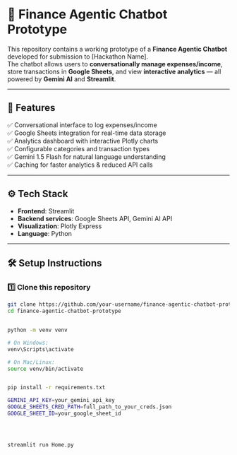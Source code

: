# 💸 Finance Agentic Chatbot Prototype

This repository contains a working prototype of a **Finance Agentic Chatbot** developed for submission to [Hackathon Name].  
The chatbot allows users to **conversationally manage expenses/income**, store transactions in **Google Sheets**, and view **interactive analytics** — all powered by **Gemini AI** and **Streamlit**.

---

## 🚀 Features

✅ Conversational interface to log expenses/income  
✅ Google Sheets integration for real-time data storage  
✅ Analytics dashboard with interactive Plotly charts  
✅ Configurable categories and transaction types  
✅ Gemini 1.5 Flash for natural language understanding  
✅ Caching for faster analytics & reduced API calls  

---

## ⚙️ Tech Stack

- **Frontend**: Streamlit  
- **Backend services**: Google Sheets API, Gemini AI API  
- **Visualization**: Plotly Express  
- **Language**: Python  

---

## 🛠 Setup Instructions

### 1️⃣ Clone this repository  
```bash
git clone https://github.com/your-username/finance-agentic-chatbot-prototype.git
cd finance-agentic-chatbot-prototype


python -m venv venv

# On Windows:
venv\Scripts\activate

# On Mac/Linux:
source venv/bin/activate


pip install -r requirements.txt

GEMINI_API_KEY=your_gemini_api_key
GOOGLE_SHEETS_CRED_PATH=full_path_to_your_creds.json
GOOGLE_SHEET_ID=your_google_sheet_id




streamlit run Home.py


